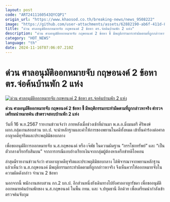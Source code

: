 ```yaml
---
layout: post
code: "ART2411160543QYCQP1"
origin_url: "https://www.khaosod.co.th/breaking-news/news_9508222"
image: "https://github.com/user-attachments/assets/62882190-ab6f-411d-8f89-66f9572f9579"
title: "ด่วน ศาลอนุมัติออกหมายจับ กฤษอนงค์ 2 ข้อหา ตร.จ่อค้นบ้านพัก 2 แห่ง"
description: "ด่วน ศาลอนุมัติออกหมายจับ กฤษอนงค์ 2 ข้อหา ชี้ มีพฤติกรรมกระทำผิดตามที่ถูกกล่าวหาจริง ตำรวจเตรียมนำหมายค้น เข้าตรวจสอบบ้านพัก 2 แห่ง"
category: "HOT_NEWS"
language: "th"
date: 2024-11-16T07:06:07.210Z
---
```


# ด่วน ศาลอนุมัติออกหมายจับ กฤษอนงค์ 2 ข้อหา ตร.จ่อค้นบ้านพัก 2 แห่ง

[![ด่วน ศาลอนุมัติออกหมายจับ กฤษอนงค์ 2 ข้อหา ตร.จ่อค้นบ้านพัก 2 แห่ง](https://www.khaosod.co.th/wpapp/uploads/2024/11/kon1.jpg "ด่วน ศาลอนุมัติออกหมายจับ กฤษอนงค์ 2 ข้อหา ตร.จ่อค้นบ้านพัก 2 แห่ง")](https://www.khaosod.co.th/wpapp/uploads/2024/11/kon1.jpg)

**ด่วน ศาลอนุมัติออกหมายจับ กฤษอนงค์ 2 ข้อหา ชี้ มีพฤติกรรมกระทำผิดตามที่ถูกกล่าวหาจริง ตำรวจเตรียมนำหมายค้น เข้าตรวจสอบบ้านพัก 2 แห่ง**

วันที่ 16 พ.ย.2567 รายงานข่าวแจ้งว่า ภายหลังเมื่อช่วงเช้าที่ผ่านมา พ.ต.อ.มิ่งมนตรี ศิริพงษ์ ผกก.กลุ่มงานสอบสวน บก.ป. จะนำหลักฐานและคำให้การของพยานในคดีทั้งหมด เข้ายื่นคำร้องต่อศาลอาญาคดีทุจริตและประพฤติมิชอบกลาง

เพื่อขออนุมัติการออกหมายจับ น.ส.กฤษอนงค์ หรือ เจ๊พัช ในความผิดฐาน “กรรโชกทรัพย์” และ “เป็นตัวกลางเรียกรับสินบน” จากการกรณีแอบอ้างเรียกเงินจากกลุ่มผู้ต้องหาเครือข่ายดิไอคอน

ล่าสุดมีรายงานข่าวแจ้งว่า ศาลอาญาคดีทุจริตและประพฤติมิชอบกลาง ได้พิจารณาจากพยานหลักฐานแล้วเห็นว่า น.ส.กฤษอนงค์ มีพฤติกรรมกระทำผิดตามที่ถูกกล่าวหาจริง จึงเห็นควรให้ออกหมายจับในความผิดดังกล่าว จำนวน 2 ข้อหา

นอกจากนี้ พนักงานสอบสวน กก.2 บก.ป. อีกส่วนหนึ่งยังเดินทางไปยังศาลอาญารัชดา เพื่อขออนุมัติออกหมายค้นบ้านพักของ น.ส.กฤษอนงค์ ในพื้น กทม. และ จ.ปทุมธานี อีกด้วย เพื่อเตรียมนำกำลังเข้าตรวจค้นจับกุม
